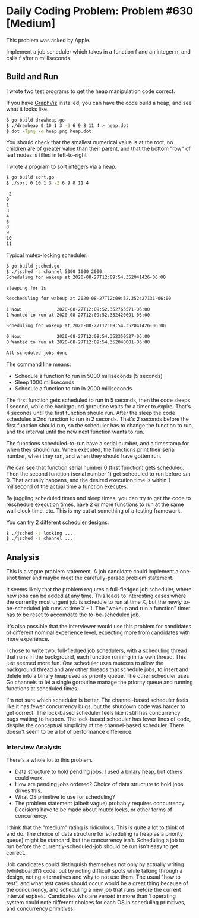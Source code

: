 # Daily Coding Problem: Problem #630 [Medium]

This problem was asked by Apple.

Implement a job scheduler which takes in a function f and an integer n,
and calls f after n milliseconds.

## Build and Run

I wrote two test programs to get the heap manipulation code correct.

If you have [GraphViz](https://graphviz.org/) installed, you can have the code build
a heap, and see what it looks like.

```sh
$ go build drawheap.go
$ ./drawheap 0 10 1 3 -2 6 9 8 11 4 > heap.dot
$ dot -Tpng -o heap.png heap.dot
```
You should check that the smallest numerical value is at the root,
no children are of greater value than their parent,
and that the bottom "row" of leaf nodes is filled in left-to-right

I wrote a program to sort integers via a heap.

```sh
$ go build sort.go
$ ./sort 0 10 1 3 -2 6 9 8 11 4

-2
0
1
3
4
6
8
9
10
11
```

Typical mutex-locking scheduler:

```sh
$ go build jsched.go
$ ./jsched -s channel 5000 1000 2000
Scheduling for wakeup at 2020-08-27T12:09:54.352041426-06:00

sleeping for 1s

Rescheduling for wakeup at 2020-08-27T12:09:52.352427131-06:00

1 Now:             2020-08-27T12:09:52.352765571-06:00
1 Wanted to run at 2020-08-27T12:09:52.352420691-06:00

Scheduling for wakeup at 2020-08-27T12:09:54.352041426-06:00

0 Now:             2020-08-27T12:09:54.352350527-06:00
0 Wanted to run at 2020-08-27T12:09:54.352040001-06:00

All scheduled jobs done
```

The command line means:

* Schedule a function to run in 5000 milliseconds (5 seconds)
* Sleep 1000 milliseconds
* Schedule a function to run in 2000 milliseconds

The first function gets scheduled to run in 5 seconds,
then the code sleeps 1 second,
while the background goroutine waits for a timer to expire.
That's 4 seconds until the first function should run.
After the sleep the code schedules a 2nd function to run in 2 seconds.
That's 2 seconds before the first function should run,
so the scheduler has to change the function to run,
and the interval until the new next function wants to run.

The functions scheduled-to-run have a serial number,
and a timestamp for when they should run.
When executed, the functions print their serial number,
when they ran,
and when they should have gotten run.

We can see that function serial number 0 (first function)
gets scheduled.
Then the second function (serial number 1) get scheduled to
run before s/n 0.
That actually happens,
and the desired execution time is
within 1 millsecond of the actual time a function executes.

By juggling scheduled times and sleep times,
you can try to get the code to reschedule execution times,
have 2 or more functions to run at the same wall clock time,
etc.
This is my cut at something of a testing framework.

You can try 2 different scheduler designs:

```sh
$ ./jsched -s locking ....
$ ./jsched -s channel ....
```

## Analysis

This is a vague problem statement.
A job candidate could implement a one-shot timer and maybe meet the
carefully-parsed problem statement.

It seems likely that the problem requires a full-fledged job scheduler,
where new jobs can be added at any time.
This leads to interesting cases where the currently most urgent
job is schedule to run at time X,
but the newly to-be-scheduled job runs at time X - 1.
The "wakeup and run a function"
timer has to be reset to accomdate the to-be-scheduled job.

It's also possible that the interviewer would use this problem
for candidates of different nominal experience level,
expecting more from candidates with more experience.

I chose to write two, full-fledged job schedulers,
with a scheduling thread that runs in the background,
each function running in its own thread.
This just seemed more fun.
One scheduler uses mutexes to allow the background thread
and any other threads that schedule jobs,
to insert and delete into a binary heap used as priority queue.
The other scheduler uses Go channels to let a single goroutine
manage the priority queue and running functions at scheduled times.

I'm not sure which scheduler is better.
The channel-based scheduler feels like it has fewer concurrency bugs,
but the shutdown code was harder to get correct.
The lock-based scheduler feels like it still has concurrency bugs
waiting to happen.
The lock-based scheduler has fewer lines of code,
despite the conceptual simplicity of the channel-based scheduler.
There doesn't seem to be a lot of performance difference.

### Interview Analysis

There's a whole lot to this problem.

* Data structure to hold pending jobs.
I used a [binary heap](https://en.wikipedia.org/wiki/Binary_heap),
but others could work.
* How are pending jobs ordered?
Choice of data structure to hold jobs drives this.
* What OS primitive to use for scheduling?
* The problem statement (albeit vague) probably requires concurrency.
Decisions have to be made about mutex locks,
or other forms of concurrency.

I think that the "medium" rating is ridiculous.
This is quite a lot to think of and do.
The choice of data structure for scheduling (a heap as a priority queue)
might be standard,
but the concurrency isn't.
Scheduling a job to run before the currently-scheduled-job should be run
isn't easy to get correct.

Job candidates could distinguish themselves not only by
actually writing (whiteboard!?) code,
but by noting difficult spots while talking through a design,
noting alternatives and why to not use them.
The usual "how to test",
and what test cases should occur would be a great thing
because of the concurrency, and scheduling a new job
that runs before the current interval expires..
Candidates who are versed in more than 1 operating system
could note different choices for each OS in scheduling primitives,
and concurrency primitives.
